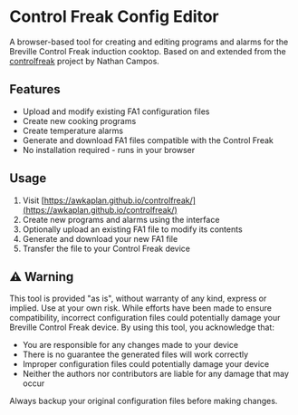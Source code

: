# Control Freak Config Editor

A browser-based tool for creating and editing programs and alarms for the Breville Control Freak induction cooktop. Based on and extended from the [controlfreak](https://github.com/ndjc/controlfreak) project by Nathan Campos.

## Features

- Upload and modify existing FA1 configuration files
- Create new cooking programs
- Create temperature alarms
- Generate and download FA1 files compatible with the Control Freak
- No installation required - runs in your browser

## Usage

1. Visit [https://awkaplan.github.io/controlfreak/](https://awkaplan.github.io/controlfreak/)
2. Create new programs and alarms using the interface
3. Optionally upload an existing FA1 file to modify its contents
4. Generate and download your new FA1 file
5. Transfer the file to your Control Freak device

## ⚠️ Warning

This tool is provided "as is", without warranty of any kind, express or implied. Use at your own risk. While efforts have been made to ensure compatibility, incorrect configuration files could potentially damage your Breville Control Freak device. By using this tool, you acknowledge that:

- You are responsible for any changes made to your device
- There is no guarantee the generated files will work correctly
- Improper configuration files could potentially damage your device
- Neither the authors nor contributors are liable for any damage that may occur

Always backup your original configuration files before making changes.
